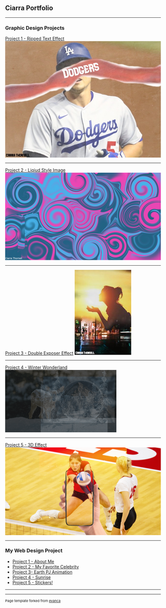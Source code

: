 ## Ciarra Portfolio

---

### Graphic Design Projects

[Project 1 - Ripped Text Effect](/sample_page)
<img src="images/corey-seager-1.jpg?raw=true"/>

---
[Project 2 - Liqiud Style Image](/pdf/sample_presentation.pdf)
<img src="images/pink and blue 2.png?raw=true"/>

---
[Project 3 - Double Exposer Effect](http://example.com/)
<img src="images/double exposure effect.jpg?raw=true"/>

---
[Project 4 - Winter Wonderland](/sample_page)
<img src="images/Winter Wonderland.gif?raw=true"/>

---
[Project 5 - 3D Effect](/sample_page)
<img src="images/Volleyball with Phone.png?raw=true"/>


---


### My Web Design Project

- [Project 1 - About Me](https://trinket.io/html/d88118bd14)
- [Project 2 - My Favorite Celebrity](https://trinket.io/html/eed9d02f3b)
- [Project 3- Earth PJ Animation](https://trinket.io/html/566c56b707)
- [Project 4 - Sunrise](https://trinket.io/html/4401d31ddc)
- [Project 5 - Stickers!](https://trinket.io/html/6e7c4fbaaf)

---




---
<p style="font-size:11px">Page template forked from <a href="https://github.com/evanca/quick-portfolio">evanca</a></p>
<!-- Remove above link if you don't want to attibute -->
